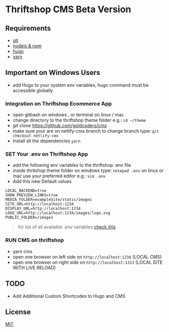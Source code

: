 # Thriftshop CMS Beta Version

## Requirements
- [git](https://git-scm.com/downloads)
- [nodejs & npm](https://nodejs.org/en/download/)
- [hugo](https://github.com/gohugoio/hugo/releases)
- [yarn](https://yarnpkg.com/getting-started/install)

## Important on Windows Users
- add Hugo to your system env variables, hugo command must be accessible globally

### Integration on Thriftshop Ecommerce App

- open gitbash on windows , or terminal on linux / mac
- change directory to the thriftshop theme folder e.g.: `cd ~/theme`
- git clone https://github.com/goldcoders/cms
- make sure your are on netlify-cms branch to change branch type: `git checkout netlify-cms`
- install all the dependencies `yarn`

### SET Your .env on Thriftshop App

- add the following env variables to the thriftshop .env file
- inside thritshop theme folder on windows type: `notepad .env` on linux or mac use your preferred editor e.g.: `vim .env`
- Add this new Default values

```
LOCAL_BACKEND=true
SHOW_PREVIEW_LINKS=true
MEDIA_FOLDER=exampleSite/static/images
SITE_URL=http://localhost:1234
DISPLAY_URL=http://localhost:1234
LOGO_URL=http://localhost:1234/images/logo.svg
PUBLIC_FOLDER=/images
```

> for list of all available .env variables [check this](https://gist.github.com/codeitlikemiley/33660ae3f1f5bae91595cdac072d70e1)


### RUN CMS on thriftshop

- yarn cms
- open one browser on left side on `http://localhost:1234` (LOCAL CMS)
- open one browser on right side on `http://localhost:1313` (LOCAL SITE WITH LIVE RELOAD)

## TODO
- Add Additional Custom Shortcodes to Hugo and CMS

## License

[MIT](./LICENSE)
